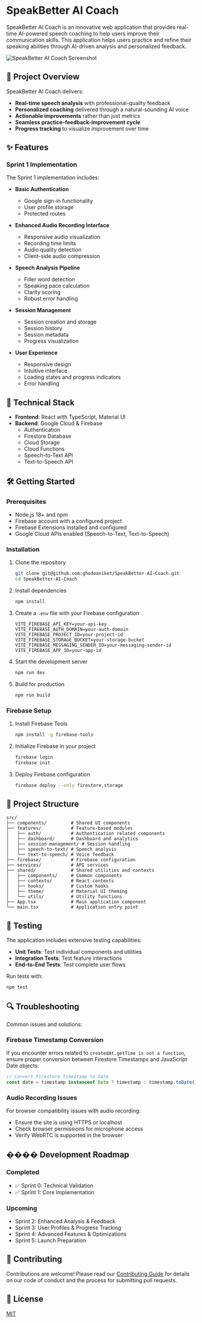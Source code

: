 # SpeakBetter AI Coach

SpeakBetter AI Coach is an innovative web application that provides real-time AI-powered speech coaching to help users improve their communication skills. This application helps users practice and refine their speaking abilities through AI-driven analysis and personalized feedback.

![SpeakBetter AI Coach Screenshot](https://github.com/ghodeaniket/SpeakBetter-AI-Coach/raw/main/public/screenshot.png)

## 🚀 Project Overview

SpeakBetter AI Coach delivers:
- **Real-time speech analysis** with professional-quality feedback
- **Personalized coaching** delivered through a natural-sounding AI voice
- **Actionable improvements** rather than just metrics
- **Seamless practice-feedback-improvement cycle**
- **Progress tracking** to visualize improvement over time

## ✨ Features

### Sprint 1 Implementation
The Sprint 1 implementation includes:

- **Basic Authentication**
  - Google sign-in functionality
  - User profile storage
  - Protected routes

- **Enhanced Audio Recording Interface**
  - Responsive audio visualization
  - Recording time limits
  - Audio quality detection
  - Client-side audio compression

- **Speech Analysis Pipeline**
  - Filler word detection
  - Speaking pace calculation
  - Clarity scoring
  - Robust error handling

- **Session Management**
  - Session creation and storage
  - Session history
  - Session metadata
  - Progress visualization

- **User Experience**
  - Responsive design
  - Intuitive interface
  - Loading states and progress indicators
  - Error handling

## 🔧 Technical Stack

- **Frontend**: React with TypeScript, Material UI
- **Backend**: Google Cloud & Firebase
  - Authentication
  - Firestore Database
  - Cloud Storage
  - Cloud Functions
  - Speech-to-Text API
  - Text-to-Speech API

## 🛠️ Getting Started

### Prerequisites
- Node.js 18+ and npm
- Firebase account with a configured project
- Firebase Extensions installed and configured
- Google Cloud APIs enabled (Speech-to-Text, Text-to-Speech)

### Installation
1. Clone the repository
   ```bash
   git clone git@github.com:ghodeaniket/SpeakBetter-AI-Coach.git
   cd SpeakBetter-AI-Coach
   ```

2. Install dependencies
   ```bash
   npm install
   ```

3. Create a `.env` file with your Firebase configuration
   ```
   VITE_FIREBASE_API_KEY=your-api-key
   VITE_FIREBASE_AUTH_DOMAIN=your-auth-domain
   VITE_FIREBASE_PROJECT_ID=your-project-id
   VITE_FIREBASE_STORAGE_BUCKET=your-storage-bucket
   VITE_FIREBASE_MESSAGING_SENDER_ID=your-messaging-sender-id
   VITE_FIREBASE_APP_ID=your-app-id
   ```

4. Start the development server
   ```bash
   npm run dev
   ```

5. Build for production
   ```bash
   npm run build
   ```

### Firebase Setup

1. Install Firebase Tools
   ```bash
   npm install -g firebase-tools
   ```

2. Initialize Firebase in your project
   ```bash
   firebase login
   firebase init
   ```

3. Deploy Firebase configuration
   ```bash
   firebase deploy --only firestore,storage
   ```

## 📂 Project Structure

```
src/
├── components/         # Shared UI components
├── features/           # Feature-based modules
│   ├── auth/           # Authentication related components
│   ├── dashboard/      # Dashboard and analytics
│   ├── session-management/ # Session handling
│   ├── speech-to-text/ # Speech analysis
│   └── text-to-speech/ # Voice feedback
├── firebase/           # Firebase configuration
├── services/           # API services
├── shared/             # Shared utilities and contexts
│   ├── components/     # Common components
│   ├── contexts/       # React contexts
│   ├── hooks/          # Custom hooks
│   ├── theme/          # Material UI theming
│   └── utils/          # Utility functions
├── App.tsx             # Main application component
└── main.tsx            # Application entry point
```

## 🧪 Testing

The application includes extensive testing capabilities:

- **Unit Tests**: Test individual components and utilities
- **Integration Tests**: Test feature interactions
- **End-to-End Tests**: Test complete user flows

Run tests with:
```bash
npm test
```

## 🔍 Troubleshooting

Common issues and solutions:

### Firebase Timestamp Conversion
If you encounter errors related to `createdAt.getTime is not a function`, ensure proper conversion between Firestore Timestamps and JavaScript Date objects:

```typescript
// Convert Firestore Timestamp to Date
const date = timestamp instanceof Date ? timestamp : timestamp.toDate();
```

### Audio Recording Issues
For browser compatibility issues with audio recording:
- Ensure the site is using HTTPS or localhost
- Check browser permissions for microphone access
- Verify WebRTC is supported in the browser

## ���� Development Roadmap

### Completed
- ✅ Sprint 0: Technical Validation
- ✅ Sprint 1: Core Implementation

### Upcoming
- Sprint 2: Enhanced Analysis & Feedback
- Sprint 3: User Profiles & Progress Tracking
- Sprint 4: Advanced Features & Optimizations
- Sprint 5: Launch Preparation

## 🤝 Contributing

Contributions are welcome! Please read our [Contributing Guide](CONTRIBUTING.md) for details on our code of conduct and the process for submitting pull requests.

## 📄 License

[MIT](LICENSE)

